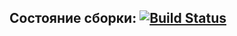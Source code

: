 ## Состояние сборки: [![Build Status](https://travis-ci.com/seawar2020-november/sea-war.svg?branch=release)](https://travis-ci.com/seawar2020-november/sea-war)
